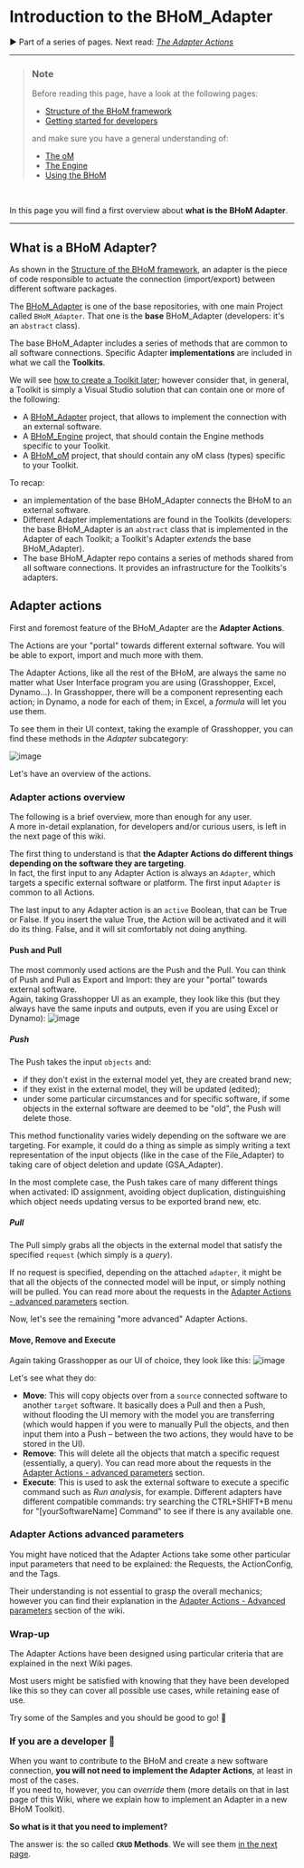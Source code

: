 # Introduction to the BHoM_Adapter
▶️ Part of a series of pages. Next read:  _[The Adapter Actions](/BHoM_Adapter/Adapter-Actions)_

___________________________________________________________________

> ### Note
> Before reading this page, have a look at the following pages:
> - [Structure of the BHoM framework](/BHoM_Adapter/Structure-of-the-BHoM)
> - [Getting started for developers](/BHoM_Adapter/Getting-started-for-developers)
>
> and make sure you have a general understanding of:
> - [The oM](/BHoM_Adapter/BH.oM-%E2%80%90-Define-New-Objects)
> - [The Engine](/BHoM_Adapter/BH.Engine-%E2%80%90-Create-New-Algorithms)
> - [Using the BHoM](/BHoM_Adapter/Using-the-BHoM)
<br/>

In this page you will find a first overview about **what is the BHoM Adapter**.

___________________________________________________________________


## What is a BHoM Adapter?
As shown in the [Structure of the BHoM framework](/1.%20Basics/Structure-of-the-BHoM), an adapter is the piece of code responsible to actuate the connection (import/export) between different software packages.

The [BHoM_Adapter](https://github.com/BHoM/BHoM_Adapter) is one of the base repositories, with one main Project called `BHoM_Adapter`. That one is the **base** BHoM_Adapter (developers: it's an `abstract` class).

The base BHoM_Adapter includes a series of methods that are common to all software connections. Specific Adapter **implementations** are included in what we call the **Toolkits**.

We will see [how to create a Toolkit later](/BHoM_Adapter/The-BHoM-Toolkit); however consider that, in general, a Toolkit is simply a Visual Studio solution that can contain one or more of the following:
- A [BHoM_Adapter](/BHoM_Adapter/Introduction-to-the-BHoM_Adapter) project, that allows to implement the connection with an external software.
- A [BHoM_Engine](/BHoM_Adapter/BH.Engine-%E2%80%90-Create-New-Algorithms) project, that should contain the Engine methods specific to your Toolkit.
- A [BHoM_oM](/BHoM_Adapter/BH.oM-%E2%80%90-Define-New-Objects) project, that should contain any oM class (types) specific to your Toolkit.


To recap:
* an implementation of the base BHoM_Adapter connects the BHoM to an external software.
* Different Adapter implementations are found in the Toolkits (developers: the base BHoM_Adapter is an `abstract` class that is implemented in the Adapter of each Toolkit; a Toolkit's Adapter *extends* the base BHoM_Adapter).
* The base BHoM_Adapter repo contains a series of methods shared from all software connections. It provides an infrastructure for the Toolkits's adapters.


## Adapter actions 
 
First and foremost feature of the BHoM_Adapter are the **Adapter Actions**.

The Actions are your "portal" towards different external software. You will be able to export, import and much more with them.

The Adapter Actions, like all the rest of the BHoM, are always the same no matter what User Interface program you are using (Grasshopper, Excel, Dynamo...). In Grasshopper, there will be a component representing each action; in Dynamo, a node for each of them; in Excel, a _formula_ will let you use them.

To see them in their UI context, taking the example of Grasshopper, you can find these methods in the *Adapter* subcategory:

![image](https://user-images.githubusercontent.com/6352844/74931024-bac80980-53d6-11ea-95ea-418f2d2c3e44.png)

Let's have an overview of the actions.

### Adapter actions overview

The following is a brief overview, more than enough for any user.  
A more in-detail explanation, for developers and/or curious users, is left in the next page of this wiki.

The first thing to understand is that **the Adapter Actions do different things depending on the software they are targeting**.  
In fact, the first input to any Adapter Action is always an `Adapter`, which targets a specific external software or platform. The first input `Adapter` is common to all Actions.

The last input to any Adapter action is an `active` Boolean, that can be True or False. If you insert the value True, the Action will be activated and it will do its thing. False, and it will sit comfortably not doing anything.

#### Push and Pull

The most commonly used actions are the Push and the Pull. You can think of Push and Pull as Export and Import: they are your "portal" towards external software.  
Again, taking Grasshopper UI as an example, they look like this (but they always have the same inputs and outputs, even if you are using Excel or Dynamo): 
![image](https://user-images.githubusercontent.com/6352844/74932145-04195880-53d9-11ea-88a0-c91af87b9920.png)

##### Push
The Push takes the input `objects` and: 
   - if they don't exist in the external model yet, they are created brand new;
   - if they exist in the external model, they will be updated (edited);
   - under some particular circumstances and for specific software, if some objects in the external software are deemed to be "old", the Push will delete those. 

This method functionality varies widely depending on the software we are targeting. For example, it could do a thing as simple as simply writing a text representation of the input objects (like in the case of the File_Adapter) to taking care of object deletion and update (GSA_Adapter).

In the most complete case, the Push takes care of many different things when activated: ID assignment, avoiding object duplication, distinguishing which object needs updating versus to be exported brand new, etc.

##### Pull
The Pull simply grabs all the objects in the external model that satisfy the specified `request` (which simply is a _query_). 

If no request is specified, depending on the attached `adapter`, it might be that all the objects of the connected model will be input, or simply nothing will be pulled. You can read more about the requests in the [Adapter Actions - advanced parameters](#adapter-actions-advanced-parameters) section.

Now, let's see the remaining "more advanced" Adapter Actions.

#### Move, Remove and Execute

Again taking Grasshopper as our UI of choice, they look like this:
![image](https://user-images.githubusercontent.com/6352844/74932261-480c5d80-53d9-11ea-9487-d84ba7e59a37.png)

Let's see what they do:
* **Move**: This will copy objects over from a `source` connected software to another `target` software. It basically does a Pull and then a Push, without flooding the UI memory with the model you are transferring (which would happen if you were to manually Pull the objects, and then input them into a Push – between the two actions, they would have to be stored in the UI).
* **Remove**: This will delete all the objects that match a specific request (essentially, a query). You can read more about the requests in the [Adapter Actions - advanced parameters](#adapter-actions-advanced-parameters) section.
* **Execute**: This is used to ask the external software to execute a specific command such as _Run analysis_, for example. Different adapters have different compatible commands: try searching the CTRL+SHIFT+B menu for "[yourSoftwareName] Command" to see if there is any available one.

### Adapter Actions advanced parameters

You might have noticed that the Adapter Actions take some other particular input parameters that need to be explained: the Requests, the ActionConfig, and the Tags. 

Their understanding is not essential to grasp the overall mechanics; however you can find their explanation in the [Adapter Actions - Advanced parameters](/BHoM_Adapter/Adapter-Actions---advanced-parameters) section of the wiki.

### Wrap-up 

The Adapter Actions have been designed using particular criteria that are explained in the next Wiki pages. 

Most users might be satisfied with knowing that they have been developed like this so they can cover all possible use cases, while retaining ease of use. 

Try some of the Samples and you should be good to go! 🚀 

### If you are a developer 🤖 

When you want to contribute to the BHoM and create a new software connection, **you will not need to implement the Adapter Actions**, at least in most of the cases.  
If you need to, however, you can *override* them (more details on that in last page of this Wiki, where we explain how to implement an Adapter in a new BHoM Toolkit).

**So what is it that you need to implement?**

The answer is: the so called **`CRUD` Methods**. We will see them [in the next page](/BHoM_Adapter/Adapter-Actions).